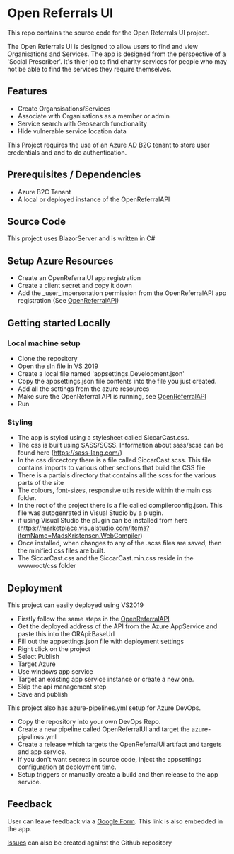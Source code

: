 # Open Referrals UI
This repo contains the source code for the Open Referrals UI project.

The Open Referrals UI is designed to allow users to find and view Organisations and Services. The app is designed from the perspective of a 
'Social Prescriber'. It's thier job to find charity services for people who may not be able to find the services they require themselves.

## Features
 - Create Organsisations/Services
 - Associate with Organisations as a member or admin
 - Service search with Geosearch functionality
 - Hide vulnerable service location data

This Project requires the use of an Azure AD B2C tenant to store user credentials and 
and to do authentication.  

## Prerequisites / Dependencies
 - Azure B2C Tenant
 - A local or deployed instance of the OpenReferralAPI

## Source Code
This project uses BlazorServer and is written in C#

## Setup Azure Resources
- Create an OpenReferralUI app registration
- Create a client secret and copy it down
- Add the _user_impersonation permission from the OpenReferralAPI app registration (See [OpenReferralAPI](https://github.com/siccar/referrals-api))

## Getting started Locally

### Local machine setup
- Clone the repository
- Open the sln file in VS 2019
- Create a local file named 'appsettings.Development.json'
- Copy the appsettings.json file contents into the file you just created.
- Add all the settings from the azure resources
- Make sure the OpenReferral API is running, see [OpenReferralAPI](https://github.com/siccar/referrals-api)
- Run

### Styling
- The app is styled using a stylesheet called SiccarCast.css.
- The css is built using SASS/SCSS.  Information about sass/scss can be found here (https://sass-lang.com/)
- In the css dircectory there is a file called SiccarCast.scss.  This file contains imports to various other sections that build the CSS file
- There is a partials directory that contains all the scss for the various parts of the site
- The colours, font-sizes, responsive utils reside within the main css folder.
- In the root of the project there is a file called compilerconfig.json.  This file was autogenrated in Visual Studio by a plugin.
- if using Visual Studio the plugin can be installed from here (https://marketplace.visualstudio.com/items?itemName=MadsKristensen.WebCompiler)
- Once installed, when changes to any of the .scss files are saved, then the minified css files are built.
- The SiccarCast.css and the SiccarCast.min.css reside in the wwwroot/css folder

## Deployment
This project can easily deployed using VS2019
 - Firstly follow the same steps in the [OpenReferralAPI](https://github.com/siccar/referrals-api)
 - Get the deployed address of the API from the Azure AppService and paste this into the ORApi:BaseUrl
 - Fill out the appsettings.json file with deployment settings
 - Right click on the project
 - Select Publish
 - Target Azure
 - Use windows app service
 - Target an existing app service instance or create a new one.
 - Skip the api management step
 - Save and publish

 This project also has azure-pipelines.yml setup for Azure DevOps.
 
 - Copy the repository into your own DevOps Repo.
 - Create a new pipeline called OpenReferralUI and target the azure-pipelines.yml
 - Create a release which targets the OpenReferralUi artifact and targets and app service.
 - If you don't want secrets in source code, inject the appsettings configuration at deployment time.
 - Setup triggers or manually create a build and then release to the app service.

## Feedback
User can leave feedback via a [Google Form](https://docs.google.com/forms/d/e/1FAIpQLSfw5D-YCGzu8SDMhkmxqzJSu1KJJx-hYaRuLnrnU_Um7ILyxw/viewform).
This link is also embedded in the app. 

[Issues](https://github.com/siccar/referrals-ui/issues) can also be created against the Github repository 
